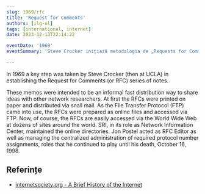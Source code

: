 ```yaml
---
slug: 1969/rfc
title: 'Request for Comments'
authors: [ilg-ul]
tags: [international, internet]
date: 2023-12-13T22:14:22

eventDate: '1969'
eventSummary: 'Steve Crocker inițiază metodologia de „Requests for Comments”'

---
```


In 1969 a key step was taken by Steve Crocker (then at UCLA) in establishing the Request for Comments (or RFC) series of notes.

<!-- truncate -->

These memos were intended to be an informal fast distribution way to share ideas with other network researchers. At first the RFCs were printed on paper and distributed via snail mail. As the File Transfer Protocol (FTP) came into use, the RFCs were prepared as online files and accessed via FTP. Now, of course, the RFCs are easily accessed via the World Wide Web at dozens of sites around the world. SRI, in its role as Network Information Center, maintained the online directories. Jon Postel acted as RFC Editor as well as managing the centralized administration of required protocol number assignments, roles that he continued to play until his death, October 16, 1998.

## Referințe

- [internetsociety.org - A Brief History of the Internet](https://www.internetsociety.org/internet/history-internet/brief-history-internet/)
